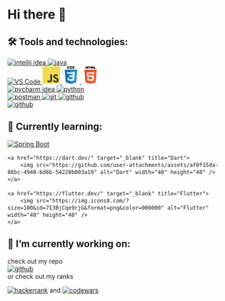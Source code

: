 ### <h1>Hi there 👋 </h1> <!-- img align="right" src="https://gpvc.arturio.dev/swisskanton" alt="Profile views" --> 

<h2 align="left">🛠 Tools and technologies:</h2>

<p align="left">
    <a href="https://www.jetbrains.com/idea/" target="_blank" title ="IntelliJ IDEA"> 
        <img src="https://upload.wikimedia.org/wikipedia/commons/thumb/9/9c/IntelliJ_IDEA_Icon.svg/1200px-IntelliJ_IDEA_Icon.svg.png" 
        alt="intellij idea" width="40" height="40" />
    </a>
    <a href="https://www.java.com/en/" target="_blank" title ="Java"> 
        <img src="https://brandslogos.com/wp-content/uploads/images/large/java-logo-1.png"
        alt="java" width="40" height="40" />
    </a>
    <br>
    <a href="https://code.visualstudio.com/" target="_blank" title ="Visual Studio Code"> 
        <img src="https://upload.wikimedia.org/wikipedia/commons/thumb/1/1c/Visual_Studio_Code_1.35_icon.png/120px-Visual_Studio_Code_1.35_icon.png" 
        alt="VS Code" width="40" height="40" />
    </a>
    <a href="https://developer.mozilla.org/en-US/docs/Web/JavaScript" target="_blank" title ="JavaScript"> 
        <img src="https://raw.githubusercontent.com/devicons/devicon/master/icons/javascript/javascript-original.svg" alt="javascript" width="40" height="40" />
    </a>
    <a href="https://developer.mozilla.org/en-US/docs/Web/CSS" target="_blank" title ="CSS">
        <img src="https://raw.githubusercontent.com/devicons/devicon/master/icons/css3/css3-original-wordmark.svg" alt="css3" width="40" height="40" />
    </a>
    <a href="https://html.spec.whatwg.org/multipage/" target="_blank" title ="HTML"> 
        <img src="https://raw.githubusercontent.com/devicons/devicon/master/icons/html5/html5-original-wordmark.svg" alt="html5" width="40" height="40" />
    </a>
    <br>
    <a href="https://www.jetbrains.com/pycharm//" target="_blank" title ="PyCharm IDEA"> 
        <img src="https://upload.wikimedia.org/wikipedia/commons/thumb/1/1d/PyCharm_Icon.svg/120px-PyCharm_Icon.svg.png" 
        alt="pycharm idea" width="40" height="40" />
    </a>
    <a href="https://www.python.org/" target="_blank" title ="Python"> 
        <img src="https://docs.python.org/3/_static/py.svg" alt="python" width="40" height="40" /></a>
    <br>
    <a href="https://postman.com" target="_blank" title ="Postman"> 
        <img src="https://www.vectorlogo.zone/logos/getpostman/getpostman-icon.svg" alt="postman" width="40" height="40" />
    </a>
    <a href="https://git-scm.com/" target="_blank" title ="git"> 
        <img src="https://www.vectorlogo.zone/logos/git-scm/git-scm-icon.svg" alt="git" width="40" height="40" />
    </a>
    <a href="https://github.com" target="_blank" title ="GitHub"> 
        <img src="https://github.githubassets.com/assets/GitHub-Mark-ea2971cee799.png" alt="github" width="40" height="40" />
    </a>
    <br>
    <a href="https://www.servicenow.com/" target="_blank" title ="ServiceNow"> 
        <img src="https://upload.wikimedia.org/wikipedia/commons/thumb/5/57/ServiceNow_logo.svg/2560px-ServiceNow_logo.svg.png" 
        alt="github" width="200" height="40" />
    </a>
</p>

<h2 align="left">🌱 Currently learning:</h2>
<p align="left">
    <a href="https://spring.io/" target="_blank" title="Spring Boot"> 
        <img src="https://www.appsdeveloperblog.com/wp-content/uploads/2022/08/spring_boot.png?ezimgfmt=ng%3Awebp%2Fngcb2%2Frs%3Adevice%2Frscb2-1" alt="Spring Boot" width="40" height="40" />
    </a>
    
    <a href="https://dart.dev/" target="_blank" title="Dart"> 
        <img src="https://github.com/user-attachments/assets/af0f15da-86bc-4940-bd6b-54228b003a19" alt="Dart" width="40" height="40" />
    </a>

    <a href="https://flutter.dev/" target="_blank" title="Flutter"> 
        <img src="https://img.icons8.com/?size=100&id=7I3BjCqe9rjG&format=png&color=000000" alt="Flutter" width="40" height="40" />
    </a>
</p>

<h2 align="left">🔭 I’m currently working on:</h2>
     check out my repo
     <br>
    <a href="https://github.com/swisskanton/hackerRankAndCodeWars" target="_blank" title ="GitHub"> 
        <img src="https://cdn-icons-png.flaticon.com/512/25/25231.png?w=360" alt="github" width="40" height="40" /></a>
    <br>
    or check out my ranks
    <br>
<p align="left">
    <a href="https://www.hackerrank.com/swisskanton?hr_r=1" target="_blank" title ="HackerRank"> 
        <img src="https://www.hackerrank.com/wp-content/uploads/2018/08/hackerrank_logo.png" alt="hackerrank" width="240" height="40" /></a>
    and
    <a href="https://www.codewars.com/users/swisskanton" target="_blank" title ="Codewars"> 
        <img src="https://assets-global.website-files.com/62462834c60df92621c6b5be/624f2f0a99d70b93d9a65476_light-text-logo.svg" 
        alt="codewars" width="218" height="40" /></a>
        <!-- https://www.codewars.com/packs/assets/logo.61192cf7.svg -->
        
</p>

<!--
<h2 align="left">💡 Other stats:</h2>

<p>
    <a href="https://github.com/anuraghazra/github-readme-stats">
      <img height="130px" src="https://github-readme-stats.vercel.app/api?username=swisskanton&hide_title=true&hide_border=true&show_icons=true&include_all_commits=true&count_private=true&line_height=21&theme=gruvbox" align="left"/>
      </a>
</p>

<p>
    <a href="https://github.com/DenverCoder1/github-readme-streak-stats">
      <img height="130px" src="https://github-readme-streak-stats.herokuapp.com/?user=swisskanton&theme=dark&hide_border=true&theme=gruvbox&fire=f82" align="right" />
      </a>
</p>


[![Top Langs](https://github-readme-stats.vercel.app/api/top-langs/?username=swisskanton)](https://github.com/swisskanton/github-readme-stats)

**swisskanton/swisskanton** is a ✨ _special_ ✨ repository because its `README.md` (this file) appears on your GitHub profile.

Here are some ideas to get you started:

- 🔭 I’m currently working on ...
- 🌱 I’m currently learning ...
- 👯 I’m looking to collaborate on ...
- 🤔 I’m looking for help with ...
- 💬 Ask me about ...
- 📫 How to reach me: ...
- 😄 Pronouns: ...
- ⚡ Fun fact: ...
-->
